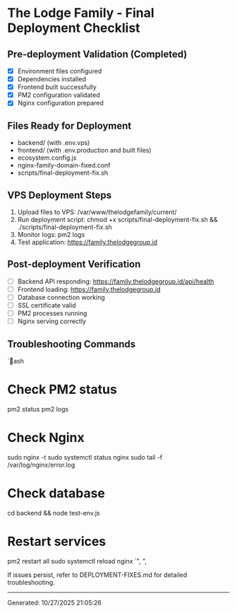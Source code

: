 ﻿# The Lodge Family - Final Deployment Checklist

## Pre-deployment Validation (Completed)
- [x] Environment files configured
- [x] Dependencies installed
- [x] Frontend built successfully
- [x] PM2 configuration validated
- [x] Nginx configuration prepared

## Files Ready for Deployment
- backend/ (with .env.vps)
- frontend/ (with .env.production and built files)
- ecosystem.config.js
- nginx-family-domain-fixed.conf
- scripts/final-deployment-fix.sh

## VPS Deployment Steps
1. Upload files to VPS: /var/www/thelodgefamily/current/
2. Run deployment script: chmod +x scripts/final-deployment-fix.sh && ./scripts/final-deployment-fix.sh
3. Monitor logs: pm2 logs
4. Test application: https://family.thelodgegroup.id

## Post-deployment Verification
- [ ] Backend API responding: https://family.thelodgegroup.id/api/health
- [ ] Frontend loading: https://family.thelodgegroup.id
- [ ] Database connection working
- [ ] SSL certificate valid
- [ ] PM2 processes running
- [ ] Nginx serving correctly

## Troubleshooting Commands
`ash
# Check PM2 status
pm2 status
pm2 logs

# Check Nginx
sudo nginx -t
sudo systemctl status nginx
sudo tail -f /var/log/nginx/error.log

# Check database
cd backend && node test-env.js

# Restart services
pm2 restart all
sudo systemctl reload nginx
`",
        ",
        
If issues persist, refer to DEPLOYMENT-FIXES.md for detailed troubleshooting.

---
Generated: 10/27/2025 21:05:26
